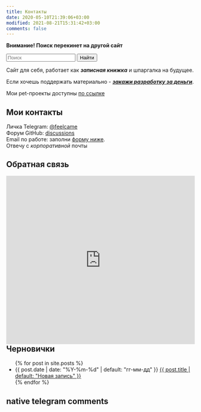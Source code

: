 ```yaml
---
title: Контакты
date: 2020-05-10T21:39:06+03:00
modified: 2021-08-21T15:31:42+03:00
comments: false
---
```


**Внимание! Поиск перекинет на другой сайт**
<form name="search" method="get" target="_blank" action="https://github.com/Feelcame/linker.pp.ua/search">
<input type="search" name="q" placeholder="Поиск">
<button type="submit">Найти</button> 
</form>

Сайт для себя, работает как ***записная книжка*** и шпаргалка на будущее.

Если хочешь поддержать материально - [***закажи разработку за деньги***](#обратная-связь).

Мои pet-проекты доступны [по ссылке](/projects/)

## Мои контакты 
Личка Telegram: [@feelcame](https://t.me/feelcame)  
Форум GitHub: [discussions](https://github.com/Feelcame/feelcame.github.io/discussions)  
Email по работе: заполни [форму ниже](#обратная-связь).  
Отвечу с _корпоративной_ почты

## Обратная связь
<iframe src="https://formstruct.ru/form/6177bc223910cc59358b456d" width="100%" height="450" align="left" style="position:relative;" frameborder="0" scrolling="yes" markdown="0">Frame error</iframe>

## Черновички
<ul reversed="reversed">
{% for post in site.posts %}
  <li>
    {{ post.date | date: "%Y-%m-%d" | default: "гг-мм-дд" }} 
      <a href="{{ post.url | prepend: site.baseurl }}">
        {{ post.title | default: "Новая запись" }}
      </a>
  </li>
{% endfor %}
</ul>

## native telegram comments
<script async src="https://telegram.org/js/telegram-widget.js?14" data-telegram-discussion="rf_art/807" data-comments-limit="5"></script>
